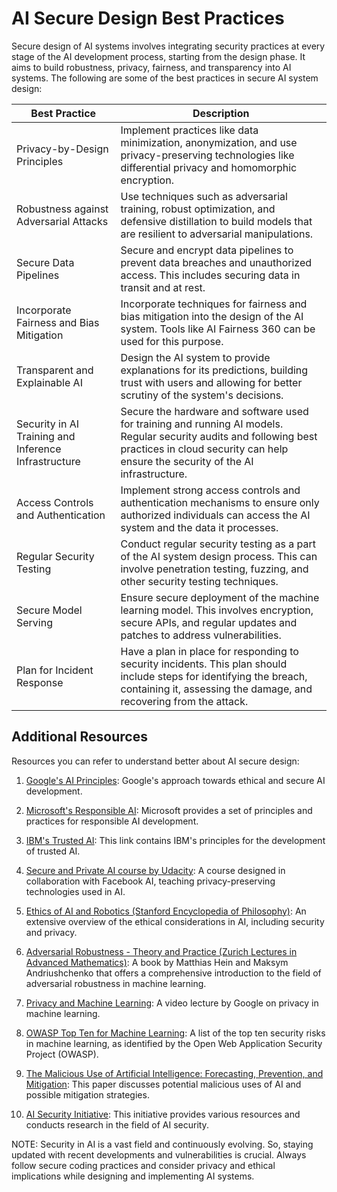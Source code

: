 # AI Secure Design Best Practices
Secure design of AI systems involves integrating security practices at every stage of the AI development process, starting from the design phase. It aims to build robustness, privacy, fairness, and transparency into AI systems. The following are some of the best practices in secure AI system design:

| Best Practice | Description |
| --- | --- |
| Privacy-by-Design Principles | Implement practices like data minimization, anonymization, and use privacy-preserving technologies like differential privacy and homomorphic encryption. |
| Robustness against Adversarial Attacks | Use techniques such as adversarial training, robust optimization, and defensive distillation to build models that are resilient to adversarial manipulations. |
| Secure Data Pipelines | Secure and encrypt data pipelines to prevent data breaches and unauthorized access. This includes securing data in transit and at rest. |
| Incorporate Fairness and Bias Mitigation | Incorporate techniques for fairness and bias mitigation into the design of the AI system. Tools like AI Fairness 360 can be used for this purpose. |
| Transparent and Explainable AI | Design the AI system to provide explanations for its predictions, building trust with users and allowing for better scrutiny of the system's decisions. |
| Security in AI Training and Inference Infrastructure | Secure the hardware and software used for training and running AI models. Regular security audits and following best practices in cloud security can help ensure the security of the AI infrastructure. |
| Access Controls and Authentication | Implement strong access controls and authentication mechanisms to ensure only authorized individuals can access the AI system and the data it processes. |
| Regular Security Testing | Conduct regular security testing as a part of the AI system design process. This can involve penetration testing, fuzzing, and other security testing techniques. |
| Secure Model Serving | Ensure secure deployment of the machine learning model. This involves encryption, secure APIs, and regular updates and patches to address vulnerabilities. |
| Plan for Incident Response | Have a plan in place for responding to security incidents. This plan should include steps for identifying the breach, containing it, assessing the damage, and recovering from the attack. |


## Additional Resources
Resources you can refer to understand better about AI secure design:

1. [Google's AI Principles](https://ai.google/principles/): Google's approach towards ethical and secure AI development.

2. [Microsoft's Responsible AI](https://www.microsoft.com/en-us/ai/responsible-ai): Microsoft provides a set of principles and practices for responsible AI development.

3. [IBM's Trusted AI](https://www.ibm.com/cloud/architecture/content/chapter/artificial-intelligence): This link contains IBM's principles for the development of trusted AI.

4. [Secure and Private AI course by Udacity](https://www.udacity.com/course/secure-and-private-ai--ud185): A course designed in collaboration with Facebook AI, teaching privacy-preserving technologies used in AI.

5. [Ethics of AI and Robotics (Stanford Encyclopedia of Philosophy)](https://plato.stanford.edu/entries/ethics-ai/): An extensive overview of the ethical considerations in AI, including security and privacy.

6. [Adversarial Robustness - Theory and Practice (Zurich Lectures in Advanced Mathematics)](https://www.amazon.com/Adversarial-Robustness-Practice-Lectures-Mathematics/dp/3037192250): A book by Matthias Hein and Maksym Andriushchenko that offers a comprehensive introduction to the field of adversarial robustness in machine learning.

7. [Privacy and Machine Learning](https://www.youtube.com/watch?v=VGZhrEs4tuk): A video lecture by Google on privacy in machine learning.

8. [OWASP Top Ten for Machine Learning](https://owasp.org/www-project-machine-learning-security-top-10): A list of the top ten security risks in machine learning, as identified by the Open Web Application Security Project (OWASP).

9. [The Malicious Use of Artificial Intelligence: Forecasting, Prevention, and Mitigation](https://arxiv.org/abs/1802.07228): This paper discusses potential malicious uses of AI and possible mitigation strategies.

10. [AI Security Initiative](https://www.aisecurityinitiative.org/): This initiative provides various resources and conducts research in the field of AI security.

NOTE: Security in AI is a vast field and continuously evolving. So, staying updated with recent developments and vulnerabilities is crucial. Always follow secure coding practices and consider privacy and ethical implications while designing and implementing AI systems.

